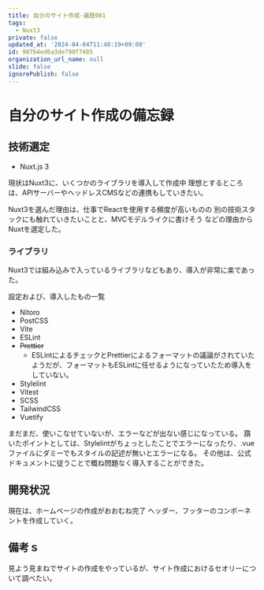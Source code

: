```yaml
---
title: 自分のサイト作成-遍歴001
tags:
  - Nuxt3
private: false
updated_at: '2024-04-04T11:48:19+09:00'
id: 907b4ed6a3de790f7485
organization_url_name: null
slide: false
ignorePublish: false
---
```

# 自分のサイト作成の備忘録

## 技術選定

- Nuxt.js 3

現状はNuxt3に、いくつかのライブラリを導入して作成中
理想とするところは、APIサーバーやヘッドレスCMSなどの連携もしていきたい。

Nuxt3を選んだ理由は、仕事でReactを使用する頻度が高いものの
別の技術スタックにも触れていきたいことと、MVCモデルライクに書けそう
などの理由からNuxtを選定した。

### ライブラリ

Nuxt3では組み込みで入っているライブラリなどもあり、導入が非常に楽であった。

設定および、導入したもの一覧

- Nitoro
- PostCSS
- Vite
- ESLint
- ~~Prettier~~
  - ESLintによるチェックとPrettierによるフォーマットの議論がされていたようだが、フォーマットもESLintに任せるようになっていたため導入をしていない。
- Stylelint
- Vitest
- SCSS
- TailwindCSS
- Vuetify

まだまだ、使いこなせていないが、エラーなどが出ない感じになっている。
躓いたポイントとしては、Stylelintがちょっとしたことでエラーになったり、.vueファイルにダミーでもスタイルの記述が無いとエラーになる。
その他は、公式ドキュメントに従うことで概ね問題なく導入することができた。

## 開発状況

現在は、ホームページの作成がおおむね完了
ヘッダー、フッターのコンポーネントを作成していく。

## 備考ｓ

見よう見まねでサイトの作成をやっているが、サイト作成におけるセオリーについて調べたい。
